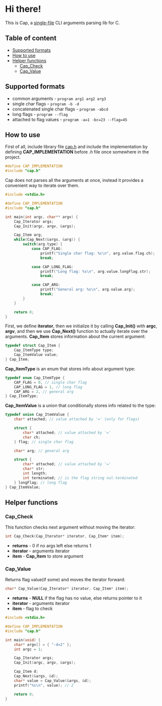 # Hi there!
This is Cap, a [single-file](https://raw.githubusercontent.com/Astroner/cap/master/cap.h) CLI arguments parsing lib for C.

## Table of content
 - [Supported formats](#supported-formats)
 - [How to use](#how-to-use)
 - [Helper functions](#helper-functions)
     - [Cap_Check](#cap_check)
     - [Cap_Value](#cap_value)

## Supported formats
 - common arguments - ```program arg1 arg2 arg3```
 - single char flags - ```program -b -d```
 - concatenated single char flags - ```program -abcd```
 - long flags - ```program --flag```
 - attached to flag values - ```program -a=1 -bc=23 --flag=45```

## How to use
First of all, include library file [cap.h](https://raw.githubusercontent.com/Astroner/cap/master/cap.h) and include the implementation by defining **CAP_IMPLEMENTATION** before *.h* file once somewhere in the project.

```c
#define CAP_IMPLEMENTATION
#include "cap.h"
```

Cap does not parses all the arguments at once, instead it provides a convenient way to iterate over them.
```c
#include <stdio.h>

#define CAP_IMPLEMENTATION
#include "cap.h"

int main(int argc, char** argv) {
    Cap_Iterator args;
    Cap_Init(argc, argv, &args);

    Cap_Item arg;
    while(Cap_Next(&args, &arg)) {
        switch(arg.type) {
            case CAP_FLAG:
                printf("Single char flag: %c\n", arg.value.flag.ch);
                break;

            case CAP_LONG_FLAG:
                printf("Long flag: %s\n", arg.value.longFlag.str);
                break;

            case CAP_ARG:
                printf("General arg: %s\n", arg.value.arg);
                break;
        }
    }

    return 0;
}
```
First, we define **iterator**, then we initialize it by calling **Cap_Init()** with **argc**, **argv**, and then we use **Cap_Next()** function to actually iterate over the arguments. **Cap_Item** stores information about the current argument:
```c
typedef struct Cap_Item {
    Cap_ItemType type;
    Cap_ItemValue value;
} Cap_Item;
```

**Cap_ItemType** is an enum that stores info about argument type:
```c
typedef enum Cap_ItemType {
    CAP_FLAG = 0, // single char flag
    CAP_LONG_FLAG = 1, // long flag
    CAP_ARG = 2, // general arg
} Cap_ItemType;
```

**Cap_ItemValue** is a union that conditionally stores info related to the type:
```c
typedef union Cap_ItemValue {
    char* attached; // value attached by '=' (only for flags)

    struct {
        char* attached; // value attached by '='
        char ch;
    } flag; // single char flag

    char* arg; // general arg

    struct {
        char* attached; // value attached by '='
        char* str;
        int length;
        int terminated; // is the flag string nul-terminated
    } longFlag; // long flag
} Cap_ItemValue;
```

## Helper functions
### Cap_Check
This function checks next argument without moving the iterator:
```c
int Cap_Check(Cap_Iterator* iterator, Cap_Item* item);
```
 - **returns** - 0 if no args left else returns 1
 - **iterator** - arguments iterator
 - **item** - **Cap_Item** to store argument

### Cap_Value
Returns flag value(if some) and moves the iterator forward:
```c
char* Cap_Value(Cap_Iterator* iterator, Cap_Item* item);
```
 - **returns** - **NULL** if the flag has no value, else returns pointer to it
 - **iterator** - arguments iterator
 - **item** - flag to check

```c
#include <stdio.h>

#define CAP_IMPLEMENTATION
#include "cap.h"

int main(void) {
    char* argv[] = { "-d=2" };
    int argc = 1;

    Cap_Iterator args;
    Cap_Init(argc, argv, &args);

    Cap_Item d;
    Cap_Next(&args, &d);
    char* value = Cap_Value(&args, &d);
    printf("%s\n", value); // 2

    return 0;
}
```